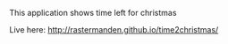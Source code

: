 This application shows time left for christmas

Live here:
http://rastermanden.github.io/time2christmas/
